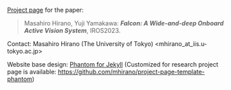 [Project page](https://mhirano.github.io/falcon/) for the paper:  
>Masahiro Hirano, Yuji Yamakawa: ***Falcon: A Wide-and-deep Onboard Active Vision System***, IROS2023.


Contact:
Masahiro Hirano (The University of Tokyo) <mhirano_at_iis.u-tokyo.ac.jp>

Website base design: [Phantom for Jekyll](http://jamigibbs.github.io/phantom/)
(Customized for research project page is available: https://github.com/mhirano/project-page-template-phantom)
